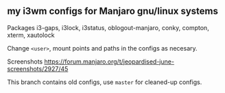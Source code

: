 my i3wm configs for Manjaro gnu/linux systems
---------------------------------------------
Packages
i3-gaps, i3lock, i3status, oblogout-manjaro, conky, compton, xterm, xautolock

Change `<user>`, mount points and paths in the configs as necesary.

Screenshots https://forum.manjaro.org/t/jeopardised-june-screenshots/2927/45

This branch contains old configs, use `master` for cleaned-up configs.
